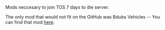 Mods neccesary to join TOS 7 days to die server.

The only mod that would not fit on the GitHub was Bdubs Vehicles -- You can find that mod [here]([url](https://7daystodiemods.com/bdubs-vehicles/)).
